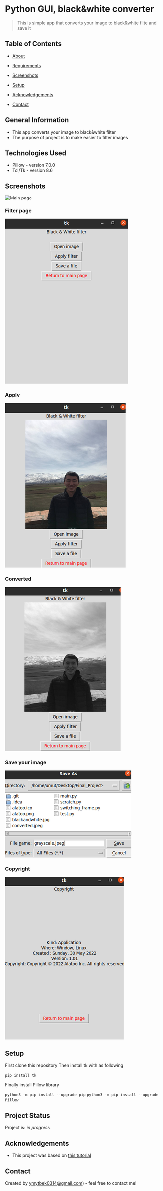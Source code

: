 # Python GUI, black&white converter 
> This is simple app that converts your image to black&white filte and save it

## Table of Contents
* [About](#general-information)
* [Requirements](#technologies-used)
* [Screenshots](#screenshots)
* [Setup](#setup)

* [Acknowledgements](#acknowledgements)
* [Contact](#contact)
<!-- * [License](#license) -->


## General Information
- This app converts your image to black&white filter
- The purpose of  project is to make easier to filter images 

## Technologies Used
- Pillow - version 7.0.0
- Tcl/Tk - version 8.6



## Screenshots
![Main page](sreenshots/1.png)
### Filter page
![Filter page](screenshots/2.png)
### Apply
![Apply](screenshots/3.png)
### Converted
![Applied](screenshots/4.png)
### Save your image 
![Save your image](screenshots/5.png)
### Copyright
![Copyright](screenshots/6.png)






## Setup

First clone this repository 
Then install tk with as following 

`pip install tk`

Finally install Pillow library 

`python3 -m pip install --upgrade pip`
`python3 -m pip install --upgrade Pillow`





## Project Status
Project is: _in progress_ 




## Acknowledgements


- This project was based on [this tutorial](https://stackoverflow.com/questions/7546050/switch-between-two-frames-in-tkinter#:~:text=One%20way%20to%20switch%20frames,use%20any%20generic%20Frame%20class.)

## Contact
Created by [ymytbek0314@gmail.com](https://github.com/Arpidinov)) - feel free to contact me!

